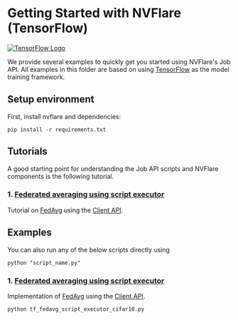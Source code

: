 # Getting Started with NVFlare (TensorFlow)
[![TensorFlow Logo](https://upload.wikimedia.org/wikipedia/commons/a/ab/TensorFlow_logo.svg)](https://tensorflow.org/)

We provide several examples to quickly get you started using NVFlare's Job API. 
All examples in this folder are based on using [TensorFlow](https://tensorflow.org/) as the model training framework.

## Setup environment
First, install nvflare and dependencies:
```commandline
pip install -r requirements.txt
```

## Tutorials
A good starting point for understanding the Job API scripts and NVFlare components is the following tutorial.
### 1. [Federated averaging using script executor](./nvflare_tf_getting_started.ipynb)
Tutorial on [FedAvg](https://arxiv.org/abs/1602.05629) using the [Client API](https://nvflare.readthedocs.io/en/main/programming_guide/execution_api_type/client_api.html).

## Examples
You can also run any of the below scripts directly using
```commandline
python "script_name.py"
```
### 1. [Federated averaging using script executor](./tf_fedavg_script_executor_cifar10.py)
Implementation of [FedAvg](https://arxiv.org/abs/1602.05629) using the [Client API](https://nvflare.readthedocs.io/en/main/programming_guide/execution_api_type/client_api.html).
```commandline
python tf_fedavg_script_executor_cifar10.py
```
